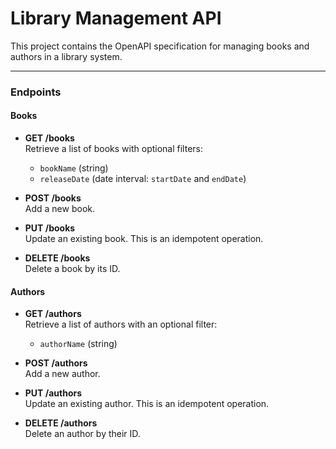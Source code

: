 # Library Management API

This project contains the OpenAPI specification for managing books and authors in a library system.  

---


### Endpoints
#### Books
- **GET /books**  
  Retrieve a list of books with optional filters:  
  - `bookName` (string)  
  - `releaseDate` (date interval: `startDate` and `endDate`)  

- **POST /books**  
  Add a new book.  

- **PUT /books**  
  Update an existing book. This is an idempotent operation.  

- **DELETE /books**  
  Delete a book by its ID.  

#### Authors
- **GET /authors**  
  Retrieve a list of authors with an optional filter:  
  - `authorName` (string)  

- **POST /authors**  
  Add a new author.  

- **PUT /authors**  
  Update an existing author. This is an idempotent operation.  

- **DELETE /authors**  
  Delete an author by their ID.

